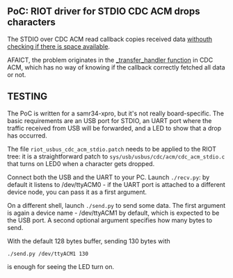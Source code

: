 PoC: RIOT driver for STDIO CDC ACM drops characters
---------------------------------------------------

The STDIO over CDC ACM read callback copies received data [withouth checking if there is space available](https://github.com/RIOT-OS/RIOT/blob/master/sys/usb/usbus/cdc/acm/cdc_acm_stdio.c#L79).

AFAICT, the problem originates in the [_transfer_handler function](https://github.com/RIOT-OS/RIOT/blob/master/sys/usb/usbus/cdc/acm/cdc_acm.c#L347) in CDC ACM, which has no way of knowing if the callback correctly fetched all data or not.


TESTING
-------

The PoC is written for a samr34-xpro, but it's not really board-specific. The basic requirements are an USB port for STDIO, an UART port where the traffic received from USB will be forwarded, and a LED to show that a drop has occurred.

The file `riot_usbus_cdc_acm_stdio.patch` needs to be applied to the RIOT tree: it is a straightforward patch to `sys/usb/usbus/cdc/acm/cdc_acm_stdio.c` that turns on LED0 when a character gets dropped.

Connect both the USB and the UART to your PC. Launch `./recv.py`: by default it listens to /dev/ttyACM0 - if the UART port is attached to a different device node, you can pass it as a first argument.

On a different shell, launch `./send.py` to send some data. The first argument is again a device name - /dev/ttyACM1 by default, which is expected to be the USB port. A second optional argument specifies how many bytes to send.

With the default 128 bytes buffer, sending 130 bytes with

```
./send.py /dev/ttyACM1 130
```

is enough for seeing the LED turn on.
